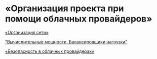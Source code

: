 # «Организация проекта при помощи облачных провайдеров»

[«Организация сети»](https://github.com/loginochka/cloud-project/blob/main/h-1/README.md)

["Вычислительные мощности. Балансировщики нагрузки"](https://github.com/loginochka/cloud-project/blob/main/h-2/README.md)

[«Безопасность в облачных провайдерах»](https://github.com/loginochka/cloud-project/blob/main/h-3/README.md)